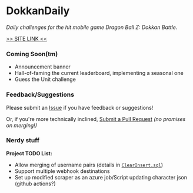 # DokkanDaily
*Daily challenges for the hit mobile game Dragon Ball Z: Dokkan Battle.*

[>> SITE LINK <<](https://dokkandle.net/daily)

### Coming Soon(tm)
* Announcement banner
* Hall-of-faming the current leaderboard, implementing a seasonal one
* Guess the Unit challenge

### Feedback/Suggestions
Please submit an [Issue](https://github.com/omni-/DokkanDaily/issues) if you have feedback or suggestions!

Or, if you're more technically inclined, [Submit a Pull Request](https://github.com/omni-/DokkanDaily/pulls) *(no promises on merging!)*

### Nerdy stuff
__Project TODO List:__
* Allow merging of username pairs (details in [`ClearInsert.sql`](https://github.com/omni-/DokkanDaily/blob/master/src/DokkanDailyDB/Core/Stored%20Procedures/ClearInsert.sql))
* Support multiple webhook destinations
* Set up modified scraper as an azure job/Script updating character json (github actions?)
